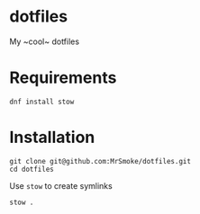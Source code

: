 # dotfiles

My ~cool~ dotfiles

# Requirements

```
dnf install stow
```

# Installation

```
git clone git@github.com:MrSmoke/dotfiles.git
cd dotfiles
```

Use `stow` to create symlinks

```
stow .
```

